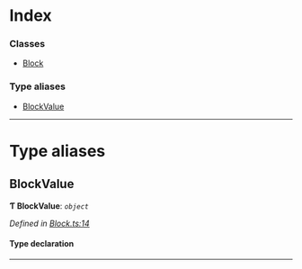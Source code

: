 

# Index

### Classes

* [Block](../classes/_block_.block.md)

### Type aliases

* [BlockValue](_block_.md#blockvalue)

---

# Type aliases

<a id="blockvalue"></a>

##  BlockValue

**Ƭ BlockValue**: *`object`*

*Defined in [Block.ts:14](https://github.com/polkadot-js/api/blob/d56f081/packages/types/src/Block.ts#L14)*

#### Type declaration

___

